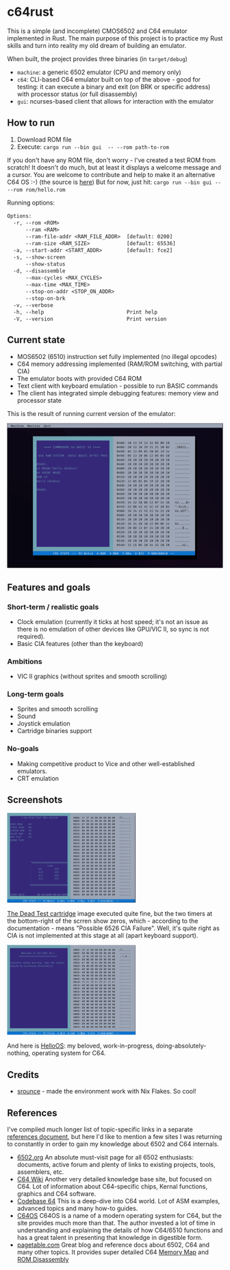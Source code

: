 # c64rust

This is a simple (and incomplete) CMOS6502 and C64 emulator implemented in Rust. The main purpose of this project is to
practice my Rust skills and turn into reality my old dream of building an emulator.

When built, the project provides three binaries (in `target/debug`)

- `machine`: a generic 6502 emulator (CPU and memory only)
- `c64`: CLI-based C64 emulator built on top of the above - good for testing: it
  can execute a binary and exit (on BRK or specific address) with processor status
  (or full disassembly)
- `gui`: ncurses-based client that allows for interaction with the emulator

## How to run

1. Download ROM file
2. Execute:
   `cargo run --bin gui  -- --rom path-to-rom`

If you don't have any ROM file, don't worry - I've created a test ROM from scratch!
It doesn't do much, but at least it displays a welcome message and a cursor.
You are welcome to contribute and help to make it an alternative C64 OS :-)
(the source is [here](https://github.com/ddrcode/c64rust/tree/main/rom))
But for now, just hit:
`cargo run --bin gui -- --rom rom/hello.rom`

Running options:

```
Options:
  -r, --rom <ROM>
      --ram <RAM>
      --ram-file-addr <RAM_FILE_ADDR>  [default: 0200]
      --ram-size <RAM_SIZE>            [default: 65536]
  -a, --start-addr <START_ADDR>        [default: fce2]
  -s, --show-screen
      --show-status
  -d, --disassemble
      --max-cycles <MAX_CYCLES>
      --max-time <MAX_TIME>
      --stop-on-addr <STOP_ON_ADDR>
      --stop-on-brk
  -v, --verbose
  -h, --help                           Print help
  -V, --version                        Print version
```

## Current state

- MOS6502 (6510) instruction set fully implemented (no illegal opcodes)
- C64 memory addressing implemented (RAM/ROM switching, with partial CIA)
- The emulator boots with provided C64 ROM
- Text client with keyboard emulation - possible to run BASIC commands
- The client has integrated simple debugging features: memory view and processor state

This is the result of running current version of the emulator:

<img src="screenshots/debugger.png?raw=true" width="800"/>

## Features and goals

### Short-term / realistic goals

- Clock emulation (currently it ticks at host speed; it's not an issue as there is no emulation of
  other devices like GPU/VIC II, so sync is not required).
- Basic CIA features (other than the keyboard)

### Ambitions

- VIC II graphics (without sprites and smooth scrolling)

### Long-term goals

- Sprites and smooth scrolling
- Sound
- Joystick emulation
- Cartridge binaries support

### No-goals

- Making competitive product to Vice and other well-established emulators.
- CRT emulation

## Screenshots

<img src="screenshots/dead_test.png?raw=true" width="300"/>

[The Dead Test cartridge](http://blog.worldofjani.com/?p=164) image executed quite fine, but the two timers
at the bottom-right of the scrren show zeros, which - according to the documentation - means
"Possible 6526 CIA Failure".  Well, it's quite right as CIA is not implemented at this stage
at all (apart keyboard support).

<img src="screenshots/hello-os.png?raw=true" width="300"/>

And here is [HelloOS](rom/): my beloved, work-in-progress, doing-absolutely-nothing, operating system for C64. 

## Credits

- [srounce](https://github.com/srounce) - made the environment work with Nix Flakes. So cool!

## References

I've compiled much longer list of topic-specific links in a separate
[references document](docs/references.md), but here I'd like to mention a few sites
I was returning to constantly in order to gain my knowledge about 6502 and C64 internals.

- [6502.org](http://6502.org/)
  An absolute must-visit page for all 6502 enthusiasts: documents, active forum and plenty
  of links to existing projects, tools, assemblers, etc.
- [C64 Wiki](https://www.c64-wiki.com/wiki/Main_Page)
  Another very detailed knowledge base site, but focused on C64.
  Lot of information about C64-specific chips, Kernal functions, graphics
  and C64 software.
- [Codebase 64](https://codebase64.org/)
  This is a deep-dive into C64 world. Lot of ASM examples, advanced topics
  and many how-to guides.
- [C64OS](https://c64os.com/)
  C64OS is a name of a modern operating system for C64, but the site
  provides much more than that. The author invested a lot of time in understanding
  and explaining the details of how C64/6510 functions and has a great talent
  in presenting that knowledge in digestible form.
- [pagetable.com](https://www.pagetable.com/)
  Great blog and reference docs about 6502, C64 and many other topics.
  It provides super detailed C64 [Memory Map](https://www.pagetable.com/c64ref/c64mem) and
  [ROM Disassembly](https://www.pagetable.com/c64ref/c64disasm/)
